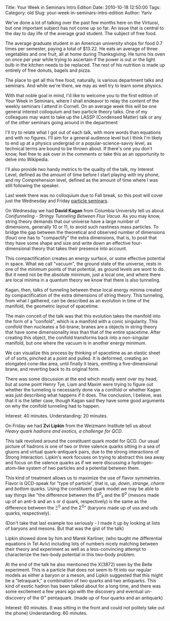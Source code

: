 Title: Your Week in Seminars Intro Edition
Date: 2010-10-18 12:50:00
Tags: 
Category: old
Slug: your-week-in-seminars-intro-edition
Author: Yariv

We've done a lot of talking over the past few months here on the Virtuosi, but one important subject has not come up so far. An issue that is central to the day to day life of the average grad student. The subject of free food.

The average graduate student in an American university shops for food 0.7 times per semester, paying a total of $13.22. He eats an average of three vegetables and one fruit, all at home during Thanksgiving. He turns his oven on once per year while trying to ascertain if the power is out or the light bulb in the kitchen needs to be replaced. The rest of his nutrition is made up entirely of free donuts, bagels and pizza.

The place to get all this free food, naturally, is various department talks and seminars. And while we're there, we may as well try to learn some physics.

<a name='more'></a>

With that noble goal in mind, I'd like to welcome you to the first edition of Your Week in Seminars, where I shall endeavor to relay the content of the weekly seminars I attend in Cornell. On an average week this will be one general interest colloquium and two particle theory talks. One of my colleagues may want to take up the LASSP (Condensed Matter) talk or any of the other seminars going around in the department

I'll try to relate what I got out of each talk, with more words than equations and with no figures. I'll aim for a general audience level but I think I'm likely to end up at a physics undergrad or a popular-science-savvy level, as technical terms are bound to be thrown about. If there's one you don't know, feel free to ask over in the comments or take this as an opportunity to delve into Wikipedia.

I'll also provide two handy metrics to the quality of the talk, my Interest Level, defined as the amount of time before I start playing with my phone, and my Comprehension level, defined as the amount of time where I was still following the speaker.

Last week there was no colloquium due to Fall break, so this post will cover just the Wednesday and Friday <a href="http://lepp.cornell.edu/Events/ParticleTheory/WebHome.html">particle seminars</a>.

On Wednesday we had <span style="font-weight: bold;">David Kagan</span> from Columbia University tell us about <span style="font-style: italic;">Conifunneling - Stringy Tunneling Between Flux Vacua.
<span style="font-style: italic;">
</span></span>As you may know, string theory demands that our universe have a large number of dimensions, generally 10 or 11, to avoid such nastiness  mass particles. To bridge the gap between the theoretical and observed  number of dimensions (four) one has to "compactify" the extra dimensions, that is, to posit that they have some shape and size and write down an effective four-dimensional theory  that takes their presence into account.

This compactification creates an energy surface, or some effective potential in space. What we call "vacuum", the ground state of the universe, rests in one of the minimum points of that potential, as ground levels are wont to do. But it need not be the absolute minimum, just a local one, and where there are local minima in a quantum theory we know that there is also tunneling.

Kagan, then, talks of tunneling between these local energy minima created by compactification of the extra dimensions of string theory. This tunneling, from what I gathered, can be described as an evolution in time of the manifold, the geometric layout of spacetime.

The main conceit of the talk was that this evolution takes the manifold into the form of a "conifold", which is a manifold with a conic singularity.  This conifold then nucleates a 5d-brane; branes are a objects in string theory that have some dimensionality less than that of the entire spacetime. After creating this object, the conifold transforms back into a non-singular manifold, but one where the vacuum is in another energy minimum.

We can visualize this process by  thinking of spacetime as an elastic sheet of  of sorts, pinched at a point and pulled. It is deformed, creating an elongated cone-like area, until finally it tears, emitting a five-dimensional brane, and reverting back to its original form.

There was some discussion  at the end which mostly went over my head, but  at some point  Henry Tye, Liam and Maxim were trying to figure out whether the tunneling is necessarily done via a conifold or whether Kagan was just describing what happens if it does. The conclusion, I believe, was that it is the latter case, though Kagan said they have some good arguments on why the conifold tunneling had to happen.

Interest: 40 minutes.
Understanding: 20 minutes.


On Friday we had <span style="font-weight: bold;">Zvi Lipkin</span> from the Weizmann Institute  tell us about <span style="font-style: italic;">Heavy quark hadrons and exotics, a challenge for QCD</span>.

This talk revolved around the constituent quark model for QCD. Our usual picture of hadrons is one of two or three valence quarks sitting in a sea of gluons and virtual quark-antiquark pairs, due to the strong interactions of Strong Interaction. Lipkin's work focuses on trying to abstract this sea away and focus on the valence quarks as if we were discussing a hydrogen-atom-like system of two particles and a potential between them.

This kind of treatment allows us to maximize the use of flavor symmetries. Flavor is QCD-speak for "type of particle", that is, <span style="font-style: italic;">up</span>, <span style="font-style: italic;">down</span>, <span style="font-style: italic;">strange</span>, <span style="font-style: italic;">charm</span> and <span style="font-style: italic;">bottom</span> quarks. Using the constituent quark model we may be able to say things like "the difference between the B<sup>0</sup><sub>s</sub> and the B<sup>0</sup> (mesons made up of an anti-b and an s or d quark, respectively) is the same as the difference between the Ξ<sup>0</sup> and the Σ<sup>0</sup>" (baryons made up of uss and uds quarks, respectively).

(Don't take that last example too seriously - I made it up by looking at lists of baryons and mesons. But that was the gist of the talk)

Lipkin showed done by him and Marek Karliner, (who taught me differential equations in Tel Aviv) including lots of numbers nicely matching between their theory and experiment as well as a less-convincing attempt to characterize the two-body potential in this two-body problem.

At the end of the talk he also mentioned the X(3872) seen by the Belle experiment. This is a particle that does not seem to fit into our regular models as either a baryon or a meson, and Lipkin suggested that this might be a "tetraquark," a combination of two quarks and two antiquarks. This kind of exotic hadron has been talked about for a long time, and there was some excitement a few years ago with the discovery and eventual un-discovery of the Θ<sup>+</sup> pentaquark. (made up of four quarks and an antiquark)

Interest: 60 minutes. (I was sitting in the front and could not politely take out the phone)
Understanding: 60 minutes.
